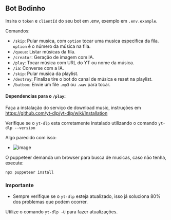 ## Bot Bodinho

Insira o `token` e `clientId` do seu bot em .env, exemplo em `.env.example`.

Comandos:
 - `/skip`: Pular musica, com `option` tocar uma musica especifica da fila. `option` é o número da música na fila.   
 - `/queue`: Listar músicas da fila.
 - `/creator`: Geração de imagem com IA.
 - `/play`: Tocar música com URL do YT ou nome da música.
 - `/ia`: Converse com a IA.
 - `/skip`: Pular musica da playlist.
 - `/destroy`: Finalize tire o bot do canal de música e reset na playlist.
 - `/batbox`: Envie um file `.mp3` ou `.wav` para tocar.

#### Dependencias para o `/play`:

Faça a instalação do serviço de download music, instruções em https://github.com/yt-dlp/yt-dlp/wiki/Installation

Verifique se o `yt-dlp` esta corretamente instalado utilizando o comando `yt-dlp --version` 

Algo parecido com isso:
 - ![image](https://github.com/user-attachments/assets/48501c35-2cd5-4747-9016-4cf484f7c4ce)

O puppeteer demanda um browser para busca de musicas, caso não tenha, execute:

`npx puppeteer install`

 ### Importante

 - Sempre verifique se o `yt-dlp` esteja atualizado, isso já soluciona 80% dos problemas que podem ocorrer.

 Utilize o comando `yt-dlp -U` para fazer atualizações.




